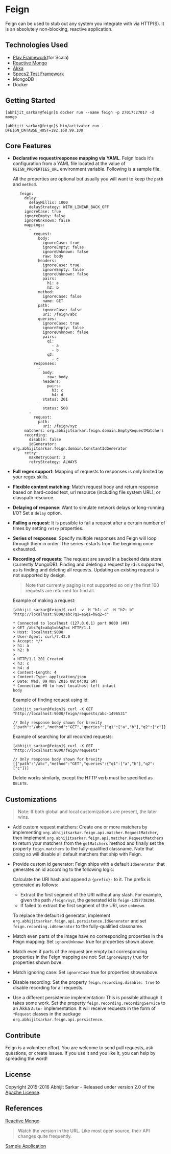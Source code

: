 # Feign

Feign can be used to stub out any system you integrate with via HTTP(S). It is an absolutely non-blocking, reactive 
application.

## Technologies Used
   * [Play Framework](https://www.playframework.com/)(for Scala)
   * [Reactive Mongo](http://reactivemongo.org/)
   * [Akka](http://akka.io/?_ga=1.236653765.530527831.1478331011)
   * [Specs2 Test Framework](http://etorreborre.github.io/specs2/)
   * MongoDB
   * Docker

## Getting Started
```
[abhijit_sarkar@feign]$ docker run --name feign -p 27017:27017 -d mongo

[abhijit_sarkar@feign]$ bin/activator run -DFEIGN_DATABSE_HOST=192.168.99.100
```

## Core Features
   * **Declarative request/response mapping via YAML**. Feign loads it's configuration from a YAML file located at
     the value of `FEIGN_PROPERTIES_URL` environment variable.
     Following is a sample file.
   
     All the properties are optional but usually you will want to keep the `path` and `method`.
   
            feign: 
              delay: 
                delayMillis: 1000
                delayStrategy: WITH_LINEAR_BACK_OFF
              ignoreCase: true
              ignoreEmpty: false
              ignoreUnknown: false
              mappings: 
                - 
                  request: 
                    body: 
                      ignoreCase: true
                      ignoreEmpty: false
                      ignoreUnknown: false
                      raw: body
                    headers: 
                      ignoreCase: true
                      ignoreEmpty: false
                      ignoreUnknown: false
                      pairs: 
                        h1: a
                        h2: b
                    method: 
                      ignoreCase: false
                      name: GET
                    path: 
                      ignoreCase: false
                      uri: /feign/abc
                    queries: 
                      ignoreCase: true
                      ignoreEmpty: false
                      ignoreUnknown: false
                      pairs: 
                        q1: 
                          - a
                          - b
                        q2: 
                          - c
                  responses: 
                    - 
                      body: 
                        raw: body
                      headers: 
                        pairs: 
                          h3: c
                          h4: d
                      status: 201
                    - 
                      status: 500
                - 
                  request: 
                    path: 
                      uri: /feign/xyz
              matchers: org.abhijitsarkar.feign.domain.EmptyRequestMatchers
              recording: 
                disable: false
                idGenerator: org.abhijitsarkar.feign.domain.ConstantIdGenerator
              retry: 
                maxRetryCount: 2
                retryStrategy: ALWAYS


   * **Full regex support**: Mapping of requests to responses is only limited by your regex skills.
   * **Flexible content matching**: Match request body and return response based on hard-coded text,
     url resource (including file system URL), or classpath resource.
   * **Delaying of response**: Want to simulate network delays or long-running I/O?  Set a `delay` option.
   * **Failing a request**: It is possible to fail a request after a certain number of times by setting `retry` properties.
   * **Series of responses**: Specify multiple responses and Feign will loop through them in order. The series
     restarts from the beginning once exhausted.
   * **Recording of requests**: The request are saved in a backend data store (currently MongoDB). Finding and deleting 
     a request by id is supported, as is finding and deleting all requests. 
     Updating an existing request is not supported by design.
     
     > Note that currently paging is not supported so only the first 100 requests are returned for find all.
   
      Example of making a request:
      
         [abhijit_sarkar@feign]$ curl -v -H "h1: a" -H "h2: b" "http://localhost:9000/abc?q1=a&q1=b&q2=c"
         
         * Connected to localhost (127.0.0.1) port 9000 (#0)
         > GET /abc?q1=a&q1=b&q2=c HTTP/1.1
         > Host: localhost:9000
         > User-Agent: curl/7.43.0
         > Accept: */*
         > h1: a
         > h2: b
         > 
         < HTTP/1.1 201 Created
         < h3: c
         < h4: d
         < Content-Length: 4
         < Content-Type: application/json
         < Date: Wed, 09 Nov 2016 08:04:02 GMT
         * Connection #0 to host localhost left intact
         body

      Example of finding request using id:

         [abhijit_sarkar@feign]$ curl -X GET "http://localhost:9000/feign/requests/abc-1496531"

         // Only response body shown for brevity
         {"path":"/abc","method":"GET","queries":{"q1":["a","b"],"q2":["c"]}

      Example of searching for all recorded requests:

         [abhijit_sarkar@feign]$ curl -X GET "http://localhost:9000/feign/requests"

         // Only response body shown for brevity
         [{"path":"/abc","method":"GET","queries":{"q1":["a","b"],"q2":["c"]}]
         
      Delete works similarly, except the HTTP verb must be specified as `DELETE`.

## Customizations

> Note: If both global and local customizations are present, the later wins.

   * Add custom request matchers: Create one or more matchers by
     implementing `org.abhijitsarkar.feign.api.matcher.RequestMatcher`, then 
     implement `org.abhijitsarkar.feign.api.matcher.RequestMatchers` to return your matchers from the `getMatchers` method 
     and finally set the property `feign.matchers` to the fully-qualified classname.
     Note that doing so will disable all default matchers that ship with Feign.

   * Provide custom id generator: Feign ships with a default `IdGenerator` that generates an id according to the
     following logic:

     Calculate the URI hash and append a `{prefix}-` to it. The prefix is generated as follows:
     * Extract the first segment of the URI without any slash.
     For example, given the path `/feign/xyz`, the generated id is `feign-1357738284`.
     * If failed to extract the first segment of the URI, use `unknown`.

     To replace the default id generator, implement `org.abhijitsarkar.feign.api.persistence.IdGenerator` and 
     set `feign.recording.idGenerator` to the fully-qualified classname.

   * Match even parts of the image have no corresponding properties in the Feign mapping: Set `ignoreUnknown`
     true for properties shown above.

   * Match even if parts of the request are empty but corresponding properties in the Feign mapping are not:
     Set `ignoreEmpty` true for properties shown bove.

   * Match ignoring case: Set `ignoreCase` true for properties shownabove.

   * Disable recording: Set the property `feign.recording.disable: true` to disable recording
     for all requests.
   
   * Use a different persistence implementation: This is possible although it takes some work. 
     Set the property `feign.recording.recordingService` to an Akka `Actor` implementation. It will receive requests in
     the form of `*Request` classes in the package `org.abhijitsarkar.feign.api.persistence`.
   
## Contribute

Feign is a volunteer effort. You are welcome to send pull requests, ask questions, or create issues.
If you use it and you like it, you can help by spreading the word!

## License

Copyright 2015-2016 Abhijit Sarkar - Released under version 2.0 of the [Apache License](http://www.apache.org/licenses/LICENSE-2.0).

## References

[Reactive Mongo](http://reactivemongo.org/releases/0.12/documentation/tutorial/write-documents.html)

> Watch the version in the URL. Like most open source, their API changes quite frequently.

[Sample Application](https://github.com/jonasanso/play-reactive-mongo-db)





